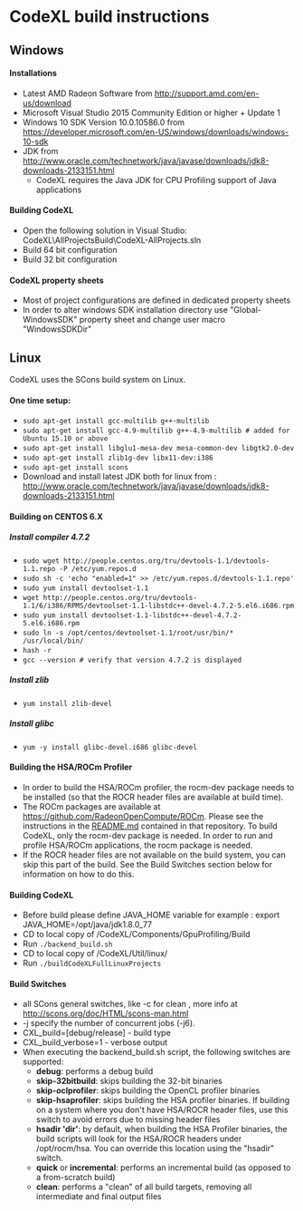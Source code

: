 CodeXL build instructions
===========================

## Windows

#### Installations
* Latest AMD Radeon Software from http://support.amd.com/en-us/download
* Microsoft Visual Studio 2015 Community Edition or higher + Update 1
* Windows 10 SDK Version 10.0.10586.0 from https://developer.microsoft.com/en-US/windows/downloads/windows-10-sdk
* JDK from http://www.oracle.com/technetwork/java/javase/downloads/jdk8-downloads-2133151.html
  * CodeXL requires the Java JDK for CPU Profiling support of Java applications


#### Building CodeXL
* Open the following solution in Visual Studio: CodeXL\AllProjectsBuild\CodeXL-AllProjects.sln
* Build 64 bit configuration
* Build 32 bit configuration

#### CodeXL property sheets
* Most of project configurations are defined in dedicated property sheets
* In order to alter windows SDK installation directory use "Global-WindowsSDK" property sheet and change user macro "WindowsSDKDir"

## Linux

CodeXL uses the SCons build system on Linux.

#### One time setup:
* `sudo apt-get install gcc-multilib g++-multilib`
* `sudo apt-get install gcc-4.9-multilib g++-4.9-multilib # added for Ubuntu 15.10 or above`
* `sudo apt-get install libglu1-mesa-dev mesa-common-dev libgtk2.0-dev`
* `sudo apt-get install zlib1g-dev libx11-dev:i386`
* `sudo apt-get install scons`
* Download and install latest JDK both for linux from : http://www.oracle.com/technetwork/java/javase/downloads/jdk8-downloads-2133151.html

#### Building on CENTOS 6.X

##### Install compiler 4.7.2

* `sudo wget http://people.centos.org/tru/devtools-1.1/devtools-1.1.repo -P /etc/yum.repos.d`
* `sudo sh -c 'echo "enabled=1" >> /etc/yum.repos.d/devtools-1.1.repo'`
* `sudo yum install devtoolset-1.1`
* `wget http://people.centos.org/tru/devtools-1.1/6/i386/RPMS/devtoolset-1.1-libstdc++-devel-4.7.2-5.el6.i686.rpm`
* `sudo yum install devtoolset-1.1-libstdc++-devel-4.7.2-5.el6.i686.rpm`
* `sudo ln -s /opt/centos/devtoolset-1.1/root/usr/bin/* /usr/local/bin/`
* `hash -r`
* `gcc --version # verify that version 4.7.2 is displayed`

##### Install zlib

* `yum install zlib-devel`

##### Install glibc

* `yum -y install glibc-devel.i686 glibc-devel`

#### Building the HSA/ROCm Profiler
* In order to build the HSA/ROCm profiler, the rocm-dev package needs to be installed (so that the ROCR header files are available at build time).
* The ROCm packages are available at https://github.com/RadeonOpenCompute/ROCm.  Please see the instructions in the [README.md](https://github.com/GPUOpen-Tools/CodeXL/releases) contained in that repository. To build CodeXL, only the rocm-dev package is needed.  In order to run and profile HSA/ROCm applications, the rocm package is needed.
* If the ROCR header files are not available on the build system, you can skip this part of the build.  See the Build Switches section below for information on how to do this.

#### Building CodeXL
* Before build please define JAVA\_HOME variable for example : export JAVA\_HOME=/opt/java/jdk1.8.0\_77
* CD to local copy of /CodeXL/Components/GpuProfiling/Build
* Run `./backend_build.sh`
* CD to local copy of /CodeXL/Util/linux/
* Run `./buildCodeXLFullLinuxProjects`

#### Build Switches
* all SCons general switches, like -c for clean , more info at http://scons.org/doc/HTML/scons-man.html
* -j specify the number of concurrent jobs (-j6).
* CXL_build=[debug/release] - build type
* CXL_build_verbose=1 - verbose output
* When executing the backend_build.sh script, the following switches are supported:
    * __debug__: performs a debug build
    * __skip-32bitbuild__: skips building the 32-bit binaries
    * __skip-oclprofiler__: skips building the OpenCL profiler binaries
    * __skip-hsaprofiler__: skips building the HSA profiler binaries. If building on a system where you don't have HSA/ROCR header files, use this switch to avoid errors due to missing header files
    * __hsadir 'dir'__: by default, when building the HSA Profiler binaries, the build scripts will look for the HSA/ROCR headers under /opt/rocm/hsa.  You can override this location using the "hsadir" switch.
    * __quick__ or __incremental__: performs an incremental build (as opposed to a from-scratch build)
    * __clean__: performs a "clean" of all build targets, removing all intermediate and final output files

